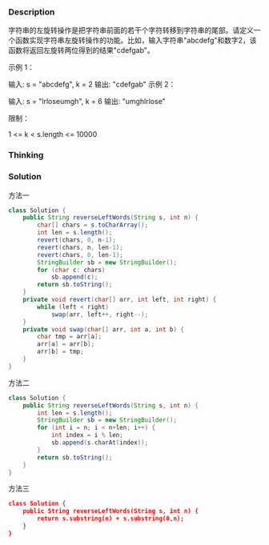 ### Description

字符串的左旋转操作是把字符串前面的若干个字符转移到字符串的尾部。请定义一个函数实现字符串左旋转操作的功能。比如，输入字符串"abcdefg"和数字2，该函数将返回左旋转两位得到的结果"cdefgab"。

 

示例 1：

输入: s = "abcdefg", k = 2
输出: "cdefgab"
示例 2：

输入: s = "lrloseumgh", k = 6
输出: "umghlrlose"


限制：

1 <= k < s.length <= 10000




### Thinking

### Solution

方法一

```java
class Solution {
    public String reverseLeftWords(String s, int n) {
        char[] chars = s.toCharArray();
        int len = s.length();
        revert(chars, 0, n-1);
        revert(chars, n, len-1);
        revert(chars, 0, len-1);
        StringBuilder sb = new StringBuilder();
        for (char c: chars)
            sb.append(c);
        return sb.toString();
    }
    private void revert(char[] arr, int left, int right) {
        while (left < right)
            swap(arr, left++, right--);
    }
    private void swap(char[] arr, int a, int b) {
        char tmp = arr[a];
        arr[a] = arr[b];
        arr[b] = tmp;
    }
}
```

方法二

```java
class Solution {
    public String reverseLeftWords(String s, int n) {
        int len = s.length();
        StringBuilder sb = new StringBuilder();
        for (int i = n; i < n+len; i++) {
            int index = i % len;
            sb.append(s.charAt(index));
        }
        return sb.toString();
    }
}
```

方法三

```json
class Solution {
    public String reverseLeftWords(String s, int n) {
        return s.substring(n) + s.substring(0,n);
    }
}

```

